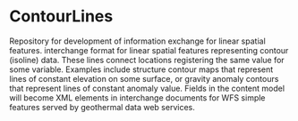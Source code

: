 ContourLines
============

Repository for development of information exchange for linear spatial features.
 interchange format for linear spatial features representing contour (isoline) data. These lines connect locations registering the same value for some variable. Examples include structure contour maps that represent lines of constant elevation on some surface, or gravity anomaly contours that represent lines of constant anomaly value. Fields in the content model will become XML elements in interchange documents for WFS simple features served by geothermal data web services. 

